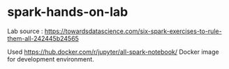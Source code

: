 # spark-hands-on-lab

Lab source : https://towardsdatascience.com/six-spark-exercises-to-rule-them-all-242445b24565

Used https://hub.docker.com/r/jupyter/all-spark-notebook/ Docker image for development environment.
